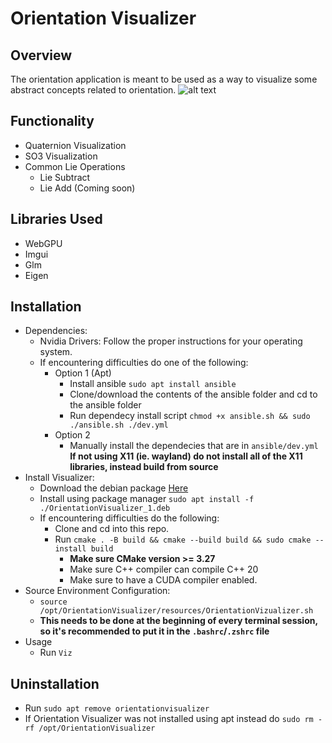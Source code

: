# Orientation Visualizer
## Overview
The orientation application is meant to be used as a way to visualize some abstract concepts related to orientation.
![alt text](https://github.com/jbrhm/WebGPUTutorial/blob/main/data/orientation.png?raw=true)

## Functionality
- Quaternion Visualization
- SO3 Visualization
- Common Lie Operations
  - Lie Subtract
  - Lie Add (Coming soon)

## Libraries Used
- WebGPU
- Imgui
- Glm
- Eigen

## Installation
- Dependencies:
  - Nvidia Drivers: Follow the proper instructions for your operating system.
  - If encountering difficulties do one of the following:
    - Option 1 (Apt)
      - Install ansible `sudo apt install ansible`
      - Clone/download the contents of the ansible folder and cd to the ansible folder
      - Run dependecy install script `chmod +x ansible.sh && sudo ./ansible.sh ./dev.yml`
    - Option 2
      - Manually install the dependecies that are in `ansible/dev.yml` **If not using X11 (ie. wayland) do not install all of the X11 libraries, instead build from source**
- Install Visualizer:
  - Download the debian package [Here](https://github.com/jbrhm/WebGPUTutorial/raw/main/packages/OrientationVisualizer_1.deb)
  - Install using package manager `sudo apt install -f ./OrientationVisualizer_1.deb`
  - If encountering difficulties do the following:
    - Clone and cd into this repo.
    - Run `cmake . -B build && cmake --build build && sudo cmake --install build`
      - **Make sure CMake version >= 3.27**
      - Make sure C++ compiler can compile C++ 20
      - Make sure to have a CUDA compiler enabled.
- Source Environment Configuration:
  - `source /opt/OrientationVisualizer/resources/OrientationVizualizer.sh`
  - **This needs to be done at the beginning of every terminal session, so it's recommended to put it in the `.bashrc`/`.zshrc` file**
- Usage
  - Run `Viz`

## Uninstallation
- Run `sudo apt remove orientationvisualizer`
- If Orientation Visualizer was not installed using apt instead do `sudo rm -rf /opt/OrientationVisualizer`
